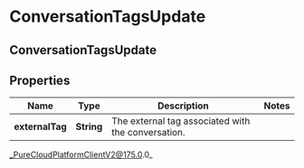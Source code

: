 # ConversationTagsUpdate

## ConversationTagsUpdate

## Properties

|Name | Type | Description | Notes|
|------------ | ------------- | ------------- | -------------|
| **externalTag** | **String** | The external tag associated with the conversation. | |



_PureCloudPlatformClientV2@175.0.0_
